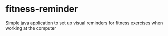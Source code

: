 # fitness-reminder
Simple java application to set up visual reminders for fitness exercises when working at the computer
